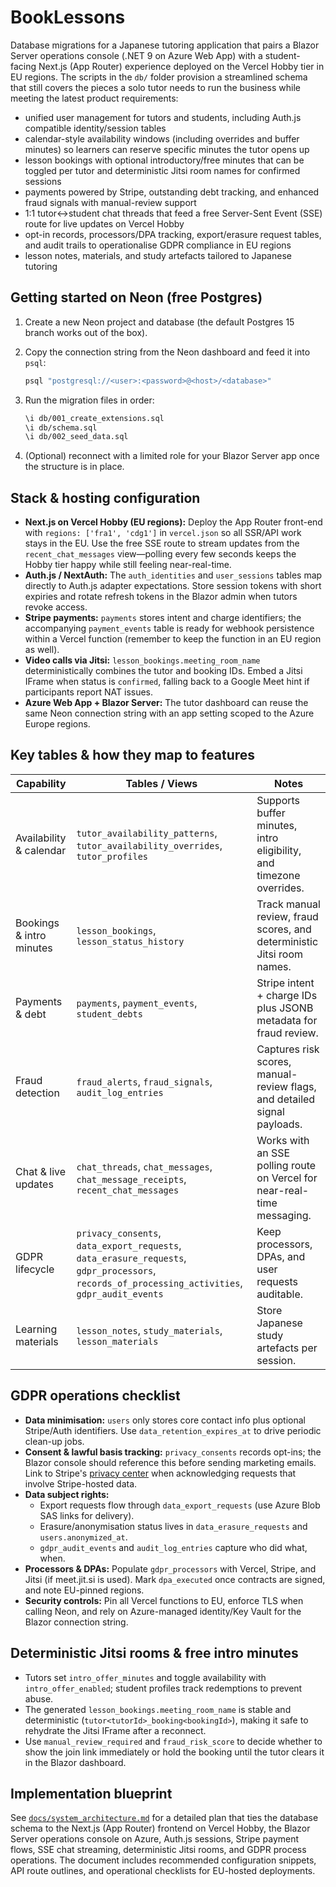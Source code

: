 # BookLessons

Database migrations for a Japanese tutoring application that pairs a Blazor
Server operations console (.NET 9 on Azure Web App) with a student-facing
Next.js (App Router) experience deployed on the Vercel Hobby tier in EU
regions. The scripts in the `db/` folder provision a streamlined schema that
still covers the pieces a solo tutor needs to run the business while meeting
the latest product requirements:

- unified user management for tutors and students, including Auth.js compatible
  identity/session tables
- calendar-style availability windows (including overrides and buffer minutes)
  so learners can reserve specific minutes the tutor opens up
- lesson bookings with optional introductory/free minutes that can be toggled
  per tutor and deterministic Jitsi room names for confirmed sessions
- payments powered by Stripe, outstanding debt tracking, and enhanced fraud
  signals with manual-review support
- 1:1 tutor↔student chat threads that feed a free Server-Sent Event (SSE) route
  for live updates on Vercel Hobby
- opt-in records, processors/DPA tracking, export/erasure request tables, and
  audit trails to operationalise GDPR compliance in EU regions
- lesson notes, materials, and study artefacts tailored to Japanese tutoring

## Getting started on Neon (free Postgres)

1. Create a new Neon project and database (the default Postgres 15 branch
   works out of the box).
2. Copy the connection string from the Neon dashboard and feed it into `psql`:

   ```bash
   psql "postgresql://<user>:<password>@<host>/<database>"
   ```

3. Run the migration files in order:

   ```bash
   \i db/001_create_extensions.sql
   \i db/schema.sql
   \i db/002_seed_data.sql
   ```

4. (Optional) reconnect with a limited role for your Blazor Server app once the
   structure is in place.

## Stack & hosting configuration

- **Next.js on Vercel Hobby (EU regions):** Deploy the App Router front-end with
  `regions: ['fra1', 'cdg1']` in `vercel.json` so all SSR/API work stays in the
  EU. Use the free SSE route to stream updates from the `recent_chat_messages`
  view—polling every few seconds keeps the Hobby tier happy while still feeling
  near-real-time.
- **Auth.js / NextAuth:** The `auth_identities` and `user_sessions` tables map
  directly to Auth.js adapter expectations. Store session tokens with short
  expiries and rotate refresh tokens in the Blazor admin when tutors revoke
  access.
- **Stripe payments:** `payments` stores intent and charge identifiers; the
  accompanying `payment_events` table is ready for webhook persistence within a
  Vercel function (remember to keep the function in an EU region as well).
- **Video calls via Jitsi:** `lesson_bookings.meeting_room_name` deterministically
  combines the tutor and booking IDs. Embed a Jitsi IFrame when status is
  `confirmed`, falling back to a Google Meet hint if participants report NAT
  issues.
- **Azure Web App + Blazor Server:** The tutor dashboard can reuse the same Neon
  connection string with an app setting scoped to the Azure Europe regions.

## Key tables & how they map to features

| Capability | Tables / Views | Notes |
| --- | --- | --- |
| Availability & calendar | `tutor_availability_patterns`, `tutor_availability_overrides`, `tutor_profiles` | Supports buffer minutes, intro eligibility, and timezone overrides. |
| Bookings & intro minutes | `lesson_bookings`, `lesson_status_history` | Track manual review, fraud scores, and deterministic Jitsi room names. |
| Payments & debt | `payments`, `payment_events`, `student_debts` | Stripe intent + charge IDs plus JSONB metadata for fraud review. |
| Fraud detection | `fraud_alerts`, `fraud_signals`, `audit_log_entries` | Captures risk scores, manual-review flags, and detailed signal payloads. |
| Chat & live updates | `chat_threads`, `chat_messages`, `chat_message_receipts`, `recent_chat_messages` | Works with an SSE polling route on Vercel for near-real-time messaging. |
| GDPR lifecycle | `privacy_consents`, `data_export_requests`, `data_erasure_requests`, `gdpr_processors`, `records_of_processing_activities`, `gdpr_audit_events` | Keep processors, DPAs, and user requests auditable. |
| Learning materials | `lesson_notes`, `study_materials`, `lesson_materials` | Store Japanese study artefacts per session. |

## GDPR operations checklist

- **Data minimisation:** `users` only stores core contact info plus optional
  Stripe/Auth identifiers. Use `data_retention_expires_at` to drive periodic
  clean-up jobs.
- **Consent & lawful basis tracking:** `privacy_consents` records opt-ins; the
  Blazor console should reference this before sending marketing emails. Link to
  Stripe's [privacy center](https://support.stripe.com/contact/privacy) when
  acknowledging requests that involve Stripe-hosted data.
- **Data subject rights:**
  - Export requests flow through `data_export_requests` (use Azure Blob SAS
    links for delivery).
  - Erasure/anonymisation status lives in `data_erasure_requests` and
    `users.anonymized_at`.
  - `gdpr_audit_events` and `audit_log_entries` capture who did what, when.
- **Processors & DPAs:** Populate `gdpr_processors` with Vercel, Stripe, and
  Jitsi (if meet.jit.si is used). Mark `dpa_executed` once contracts are
  signed, and note EU-pinned regions.
- **Security controls:** Pin all Vercel functions to EU, enforce TLS when
  calling Neon, and rely on Azure-managed identity/Key Vault for the Blazor
  connection string.

## Deterministic Jitsi rooms & free intro minutes

- Tutors set `intro_offer_minutes` and toggle availability with
  `intro_offer_enabled`; student profiles track redemptions to prevent abuse.
- The generated `lesson_bookings.meeting_room_name` is stable and deterministic
  (`tutor<tutorId>_booking<bookingId>`), making it safe to rehydrate the Jitsi
  IFrame after a reconnect.
- Use `manual_review_required` and `fraud_risk_score` to decide whether to show
  the join link immediately or hold the booking until the tutor clears it in
  the Blazor dashboard.

## Implementation blueprint

See [`docs/system_architecture.md`](docs/system_architecture.md) for a detailed
plan that ties the database schema to the Next.js (App Router) frontend on
Vercel Hobby, the Blazor Server operations console on Azure, Auth.js sessions,
Stripe payment flows, SSE chat streaming, deterministic Jitsi rooms, and GDPR
process operations. The document includes recommended configuration snippets,
API route outlines, and operational checklists for EU-hosted deployments.
